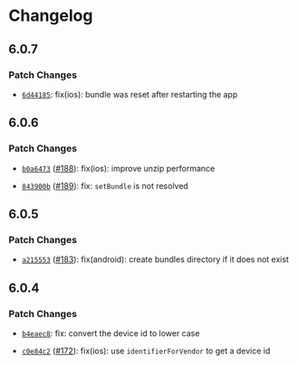 # Changelog

## 6.0.7

### Patch Changes

- [`6d44185`](https://github.com/capawesome-team/capacitor-plugins/commit/6d441858266e1dfc5e3e2606a0e71b30540a9742): fix(ios): bundle was reset after restarting the app

## 6.0.6

### Patch Changes

- [`b0a6473`](https://github.com/capawesome-team/capacitor-plugins/commit/b0a647325380973351512a9dae00db96f2fe4c16) ([#188](https://github.com/capawesome-team/capacitor-plugins/pull/188)): fix(ios): improve unzip performance

* [`843900b`](https://github.com/capawesome-team/capacitor-plugins/commit/843900bfbab3ec89f2289d0399e7bef1cba4a632) ([#189](https://github.com/capawesome-team/capacitor-plugins/pull/189)): fix: `setBundle` is not resolved

## 6.0.5

### Patch Changes

- [`a215553`](https://github.com/capawesome-team/capacitor-plugins/commit/a215553180d3c96b6d58cc3cecd537be4d0c6349) ([#183](https://github.com/capawesome-team/capacitor-plugins/pull/183)): fix(android): create bundles directory if it does not exist

## 6.0.4

### Patch Changes

- [`b4eaec8`](https://github.com/capawesome-team/capacitor-plugins/commit/b4eaec8b244b2df54f0b8a48eb6c7179f64c19dc): fix: convert the device id to lower case

* [`c0e84c2`](https://github.com/capawesome-team/capacitor-plugins/commit/c0e84c2461f6857907797b071c579dccfdd332ce) ([#172](https://github.com/capawesome-team/capacitor-plugins/pull/172)): fix(ios): use `identifierForVendor` to get a device id
